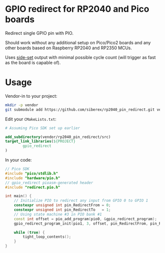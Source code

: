 # GPIO redirect for RP2040 and Pico boards

Redirect single GPIO pin with PIO.

Should work without any additional setup on Pico/Pico2 boards and any other boards based on Raspberry RP2040 and RP2350 MCUs.

Uses [side-set](https://datasheets.raspberrypi.com/rp2040/rp2040-datasheet.pdf#page=332&zoom=100,153,745) output with minimal possible cycle count (will trigger as fast as the board is capable of).


# Usage

Vendor-in to your project:

```bash
mkdir -p vendor
git submodule add https://github.com/siberex/rp2040_pin_redirect.git vendor/rp2040_pin_redirect
```

Edit your `CMakeLists.txt`:

```cmake
# Assuming Pico SDK set up earlier

add_subdirectory(vendor/rp2040_pin_redirect/src)
target_link_libraries(${PROJECT}
        gpio_redirect
)
```

In your code:

```c++
// Pico SDK
#include "pico/stdlib.h"
#include "hardware/pio.h"
// gpio_redirect pioasm-generated header
#include "redirect.pio.h"

int main() {
    // Initialize PIO to redirect any input from GPIO 0 to GPIO 1
    constexpr unsigned int pin_RedirectFrom = 0;
    constexpr unsigned int pin_RedirectTo   = 1;
    // Using state machine #3 in PIO bank #1
    const int offset = pio_add_program(pio0, &gpio_redirect_program);
    gpio_redirect_program_init(pio1, 3, offset, pin_RedirectFrom, pin_RedirectTo);

    while (true) {
        tight_loop_contents();
    }
}
```